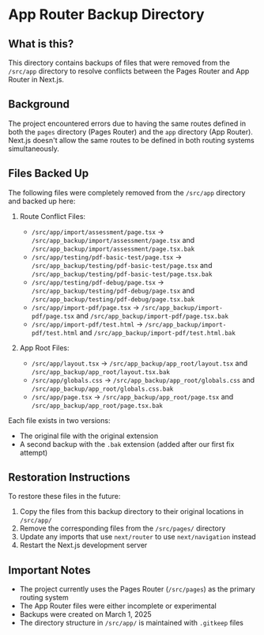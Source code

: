 # App Router Backup Directory

## What is this?

This directory contains backups of files that were removed from the `/src/app` directory to resolve conflicts between the Pages Router and App Router in Next.js.

## Background

The project encountered errors due to having the same routes defined in both the `pages` directory (Pages Router) and the `app` directory (App Router). Next.js doesn't allow the same routes to be defined in both routing systems simultaneously.

## Files Backed Up

The following files were completely removed from the `/src/app` directory and backed up here:

1. Route Conflict Files:
   - `/src/app/import/assessment/page.tsx` → `/src/app_backup/import/assessment/page.tsx` and `/src/app_backup/import/assessment/page.tsx.bak`
   - `/src/app/testing/pdf-basic-test/page.tsx` → `/src/app_backup/testing/pdf-basic-test/page.tsx` and `/src/app_backup/testing/pdf-basic-test/page.tsx.bak`
   - `/src/app/testing/pdf-debug/page.tsx` → `/src/app_backup/testing/pdf-debug/page.tsx` and `/src/app_backup/testing/pdf-debug/page.tsx.bak`
   - `/src/app/import-pdf/page.tsx` → `/src/app_backup/import-pdf/page.tsx` and `/src/app_backup/import-pdf/page.tsx.bak`
   - `/src/app/import-pdf/test.html` → `/src/app_backup/import-pdf/test.html` and `/src/app_backup/import-pdf/test.html.bak`

2. App Root Files:
   - `/src/app/layout.tsx` → `/src/app_backup/app_root/layout.tsx` and `/src/app_backup/app_root/layout.tsx.bak`
   - `/src/app/globals.css` → `/src/app_backup/app_root/globals.css` and `/src/app_backup/app_root/globals.css.bak`
   - `/src/app/page.tsx` → `/src/app_backup/app_root/page.tsx` and `/src/app_backup/app_root/page.tsx.bak`

Each file exists in two versions:
- The original file with the original extension
- A second backup with the `.bak` extension (added after our first fix attempt)

## Restoration Instructions

To restore these files in the future:

1. Copy the files from this backup directory to their original locations in `/src/app/`
2. Remove the corresponding files from the `/src/pages/` directory
3. Update any imports that use `next/router` to use `next/navigation` instead
4. Restart the Next.js development server

## Important Notes

- The project currently uses the Pages Router (`/src/pages`) as the primary routing system
- The App Router files were either incomplete or experimental
- Backups were created on March 1, 2025
- The directory structure in `/src/app/` is maintained with `.gitkeep` files
